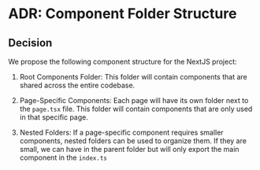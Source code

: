 # ADR: Component Folder Structure

## Decision

We propose the following component structure for the NextJS project:

1. Root Components Folder: This folder will contain components that are shared across the entire codebase.

2. Page-Specific Components: Each page will have its own folder next to the `page.tsx` file. This folder will contain components that are only used in that specific page.

3. Nested Folders: If a page-specific component requires smaller components, nested folders can be used to organize them. If they are small, we can have in the parent folder but will only export the main component in the `index.ts`
